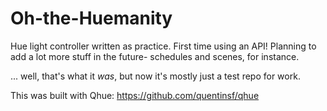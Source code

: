 # Oh-the-Huemanity
Hue light controller written as practice. First time using an API! Planning to add a lot more stuff in the future- schedules and scenes, for instance.

... well, that's what it *was*, but now it's mostly just a test repo for work.

This was built with Qhue:
https://github.com/quentinsf/qhue
